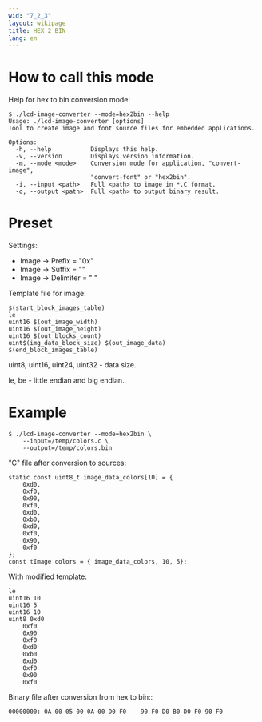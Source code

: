 ```yaml
---
wid: "7_2_3"
layout: wikipage
title: HEX 2 BIN 
lang: en
---
```

# How to call this mode

Help for hex to bin conversion mode:

```
$ ./lcd-image-converter --mode=hex2bin --help
Usage: ./lcd-image-converter [options]
Tool to create image and font source files for embedded applications.

Options:
  -h, --help           Displays this help.
  -v, --version        Displays version information.
  -m, --mode <mode>    Conversion mode for application, "convert-image",
                       "convert-font" or "hex2bin".
  -i, --input <path>   Full <path> to image in *.C format.
  -o, --output <path>  Full <path> to output binary result.
```

# Preset

Settings:

  *  Image -> Prefix = "0x"
  *  Image -> Suffix = ""
  *  Image -> Delimiter = " "

Template file for image:

```
$(start_block_images_table)
le
uint16 $(out_image_width)
uint16 $(out_image_height)
uint16 $(out_blocks_count)
uint$(img_data_block_size) $(out_image_data)
$(end_block_images_table)
```

uint8, uint16, uint24, uint32 - data size.

le, be - little endian and big endian.

# Example

```
$ ./lcd-image-converter --mode=hex2bin \
    --input=/temp/colors.c \
    --output=/temp/colors.bin
```

"C" file after conversion to sources:

```
static const uint8_t image_data_colors[10] = {
    0xd0, 
    0xf0, 
    0x90, 
    0xf0, 
    0xd0, 
    0xb0, 
    0xd0, 
    0xf0, 
    0x90, 
    0xf0
};
const tImage colors = { image_data_colors, 10, 5};
```

With modified template:

```
le
uint16 10
uint16 5
uint16 10
uint8 0xd0 
    0xf0 
    0x90 
    0xf0 
    0xd0 
    0xb0 
    0xd0 
    0xf0 
    0x90 
    0xf0
```

Binary file after conversion from hex to bin::

```
00000000: 0A 00 05 00 0A 00 D0 F0    90 F0 D0 B0 D0 F0 90 F0
```
